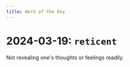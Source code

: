 ```yaml
---
title: Word of the Day
---
```


# 2024-03-19: `reticent`

Not revealing one's thoughts or feelings readily.

